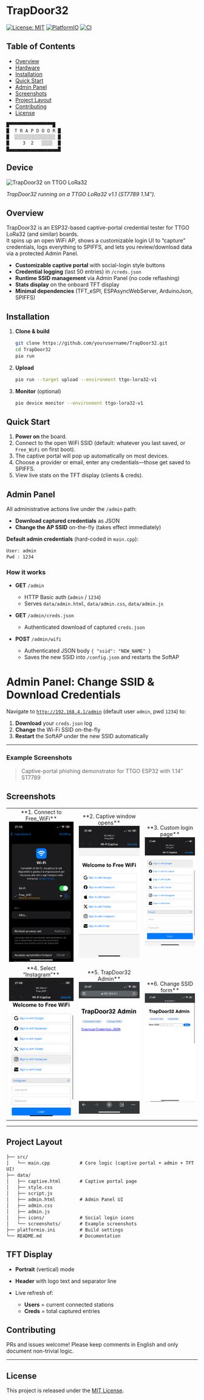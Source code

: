 # TrapDoor32
[![License: MIT](https://img.shields.io/badge/license-MIT-blue.svg)](LICENSE)
[![PlatformIO](https://img.shields.io/badge/platformio-build-green.svg)](https://platformio.org/)
[![CI](https://github.com/gasparegas/trapdoor32/actions/workflows/ci.yml/badge.svg)](https://github.com/gasparegas/trapdoor32/actions)

## Table of Contents

- [Overview](#overview)
- [Hardware](#device)
- [Installation](#installation)
- [Quick Start](#quick-start)
- [Admin Panel](#admin-panel)
- [Screenshots](#screenshots)
- [Project Layout](#project-layout)
- [Contributing](#contributing)
- [License](#license)

```
█▀▀▀▀▀▀▀▀▀▀▀▀▀▀▀▀█
█  T R A P D O O R █
█  ░░░░░░░░░░░░░░░ █
█     3  2   ░░░░  █
█▄▄▄▄▄▄▄▄▄▄▄▄▄▄▄▄▄▄█
````
## Device

<img src="docs/screenshots/device.png" width="200" alt="TrapDoor32 on TTGO LoRa32"/>

*TrapDoor32 running on a TTGO LoRa32 v1.1 (ST7789 1.14″).*

## Overview

TrapDoor32 is an ESP32-based captive-portal credential tester for TTGO LoRa32 (and similar) boards.  
It spins up an open WiFi AP, shows a customizable login UI to “capture” credentials, logs everything to SPIFFS, and lets you review/download data via a protected Admin Panel.

- **Customizable captive portal** with social-login style buttons  
- **Credential logging** (last 50 entries) in `/creds.json`  
- **Runtime SSID management** via Admin Panel (no code reflashing)  
- **Stats display** on the onboard TFT display  
- **Minimal dependencies** (TFT_eSPI, ESPAsyncWebServer, ArduinoJson, SPIFFS)

## Installation

1. **Clone & build**
   ```bash
   git clone https://github.com/yourusername/TrapDoor32.git
   cd TrapDoor32
   pio run

2. **Upload**

   ```bash
   pio run --target upload --environment ttgo-lora32-v1
   ```
3. **Monitor** (optional)

   ```bash
   pio device monitor --environment ttgo-lora32-v1
   ```

## Quick Start

1. **Power on** the board.
2. Connect to the open WiFi SSID (default: whatever you last saved, or `Free_WiFi` on first boot).
3. The captive portal will pop up automatically on most devices.
4. Choose a provider or email, enter any credentials—those get saved to SPIFFS.
5. View live stats on the TFT display (clients & creds).

## Admin Panel

All administrative actions live under the `/admin` path:

* **Download captured credentials** as JSON
* **Change the AP SSID** on-the-fly (takes effect immediately)

**Default admin credentials** (hard-coded in `main.cpp`):

```
User: admin
Pwd : 1234
```

### How it works

* **GET** `/admin`

  * HTTP Basic auth (`admin` / `1234`)
  * Serves `data/admin.html`, `data/admin.css`, `data/admin.js`
* **GET** `/admin/creds.json`

  * Authenticated download of captured `creds.json`
* **POST** `/admin/wifi`

  * Authenticated JSON body `{ "ssid": "NEW_NAME" }`
  * Saves the new SSID into `/config.json` and restarts the SoftAP

# Admin Panel: Change SSID & Download Credentials

Navigate to [`http://192.168.4.1/admin`](http://192.168.4.1/admin) (default user `admin`, pwd `1234`) to:

1. **Download** your `creds.json` log  
2. **Change** the Wi-Fi SSID on-the-fly  
3. **Restart** the SoftAP under the new SSID automatically

---

### Example Screenshots
> Captive-portal phishing demonstrator for TTGO ESP32 with 1.14″ ST7789

## Screenshots

<table>
  <tr>
    <td align="center">
      **1. Connect to Free_WiFi**  
      <img src="docs/screenshots/1.PNG" width="200"/>
    </td>
    <td align="center">
      **2. Captive window opens**  
      <img src="docs/screenshots/2.PNG" width="200"/>
    </td>
    <td align="center">
      **3. Custom login page**  
      <img src="docs/screenshots/3.PNG" width="200"/>
    </td>
  </tr>
  <tr>
    <td align="center">
      **4. Select “Instagram”**  
      <img src="docs/screenshots/4.PNG" width="200"/>
    </td>
    <td align="center">
      **5. TrapDoor32 Admin**  
      <img src="docs/screenshots/5.PNG" width="200"/>
    </td>
    <td align="center">
      **6. Change SSID form**  
      <img src="docs/screenshots/6.PNG" width="200"/>
    </td>
  </tr>
</table>

---

## Project Layout

```
├── src/
│   └── main.cpp           # Core logic (captive portal + admin + TFT UI)
├── data/
│   ├── captive.html       # Captive portal page
│   ├── style.css
│   ├── script.js
│   ├── admin.html         # Admin Panel UI
│   ├── admin.css
│   ├── admin.js
│   ├── icons/             # Social login icons
│   └── screenshots/       # Example screenshots
├── platformio.ini         # Build settings
└── README.md              # Documentation
```

## TFT Display

* **Portrait** (vertical) mode
* **Header** with logo text and separator line
* Live refresh of:

  * **Users** = current connected stations
  * **Creds** = total captured entries

## Contributing

PRs and issues welcome! Please keep comments in English and only document non-trivial logic.

---

## License

This project is released under the [MIT License](LICENSE).